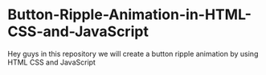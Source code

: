 # Button-Ripple-Animation-in-HTML-CSS-and-JavaScript
Hey guys in this repository we will create a button ripple animation by using HTML CSS and JavaScript
